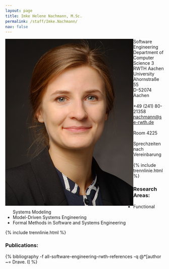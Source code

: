 ```yaml
---
layout: page
title: Imke Helene Nachmann, M.Sc.
permalink: /staff/Imke.Nachmann/
nav: false
---
```


<div class="container">
    <div class="row">
        <div class="col-lg-3">
          <img class="staff-pics z-depth-1" src="../../assets/img/teams/nachmann.png" 
               alt="Imke Helene Nachmann" style="float: left;">
        </div>
        <div class="col-lg-4">
          Software Engineering<br>
          Department of Computer Science 3<br>
          RWTH Aachen University<br>
          Ahornstraße 55<br>
          D-52074 Aachen<br>
          <br>
          +49 (241) 80-21358<br>
          <a href="mailto:nachmann@se-rwth.de">nachmann@se-rwth.de</a><br>
          <br>
          Room 4225 <br>
          <br>
          Sprechzeiten nach Vereinbarung
        </div>
    </div>
</div>

<br>
{% include trennlinie.html %}

### Research Areas:

- Functional Systems Modeling
- Model-Driven Systems Engineering
- Formal Methods in Software and Systems Engineering

{% include trennlinie.html %}

### Publications:

<div class="publications">
  {% bibliography -f all-software-engineering-rwth-references -q @*[author ~= Drave. I] %}
</div>
